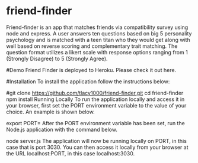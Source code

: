 # friend-finder 
Friend-finder is an app that matches friends via compatibility survey using node and express. A user answers ten questions based on big 5 personality psychology and is matched with a teen titan who they would get along with well based on reverse scoring and complementary trait matching. The question format utilizes a likert scale with response options ranging from 1 (Strongly Disagree) to 5 (Strongly Agree).


#Demo
Friend Finder is deployed to Heroku. Please check it out here.

#Installation
To install the application follow the instructions below:

#git clone https://github.com/tlacy1000/friend-finder.git
cd friend-finder
npm install
Running Locally
To run the application locally and access it in your browser, first set the PORT environment variable to the value of your choice. An example is shown below.

export PORT=
After the PORT environment variable has been set, run the Node.js application with the command below.

node server.js
The application will now be running locally on PORT, in this case that is port 3030. You can then access it locally from your browser at the URL localhost:PORT, in this case localhost:3030.
